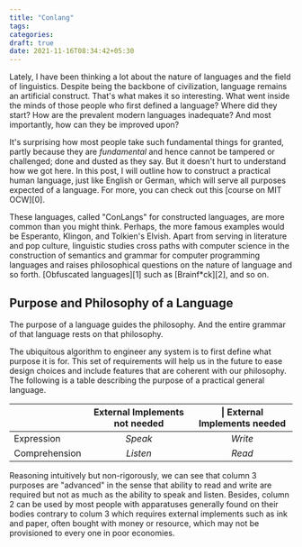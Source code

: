 ```yaml
---
title: "Conlang"
tags:
categories: 
draft: true
date: 2021-11-16T08:34:42+05:30
---
```


Lately, I have been thinking a lot about the nature of languages and the field of linguistics. Despite being the backbone of civilization, language remains an artificial construct. That's what makes it so interesting. What went inside the minds of those people who first defined a language? Where did they start? How are the prevalent modern languages inadequate? And most importantly, how can they be improved upon?    

It's surprising how most people take such fundamental things for granted, partly because they are _fundamental_ and hence cannot be tampered or challenged; done and dusted as they say. But it doesn't hurt to understand how we got here. In this post, I will outline how to construct a practical human language, just like English or German, which will serve all purposes expected of a language. For more, you can check out this [course on MIT OCW][0].   

These languages, called "ConLangs" for constructed languages, are more common than you might think. Perhaps, the more famous examples would be Esperanto, Klingon, and Tolkien's Elvish. Apart from serving in literature and pop culture, linguistic studies cross paths with computer science in the construction of semantics and grammar for computer programming languages and raises philosophical questions on the nature of language and so forth. [Obfuscated languages][1] such as [Brainf*ck][2], and so on.  

## Purpose and Philosophy of a Language  

The purpose of a language guides the philosophy. And the entire grammar of that language rests on that philosophy.  

The ubiquitous algorithm to engineer any system is to first define what purpose it is for. This set of requirements will help us in the future to ease design choices and include features that are coherent with our philosophy. The following is a table describing the purpose of a practical general language.  

| &nbsp; | External Implements not needed |\| External Implements needed |
|--------|:--------------------------------:|:--------------------------:|
| Expression | _Speak_ | _Write_ |
| Comprehension | _Listen_ | _Read_ |  

Reasoning intuitively but non-rigorously, we can see that column 3 purposes are "advanced" in the sense that ability to read and write are required but not as much as the ability to speak and listen. Besides, column 2 can be used by most people with apparatuses generally found on their bodies contrary to colum 3 which requires external implements such as ink and paper, often bought with money or resource, which may not be provisioned to every one in poor economies.   
 
